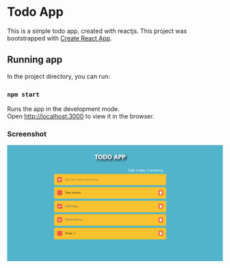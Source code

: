 # Todo App

This is a simple todo app, created with reactjs. This project was bootstrapped with [Create React App](https://github.com/facebook/create-react-app).

## Running app

In the project directory, you can run:

### `npm start`

Runs the app in the development mode.\
Open [http://localhost:3000](http://localhost:3000) to view it in the browser.

### Screenshot

![todo](docs/todo.PNG "todo")

